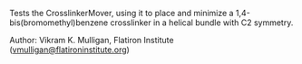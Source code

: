 Tests the CrosslinkerMover, using it to place and minimize a 1,4-bis(bromomethyl)benzene crosslinker in a helical bundle with C2 symmetry.

Author: Vikram K. Mulligan, Flatiron Institute (vmulligan@flatironinstitute.org)

